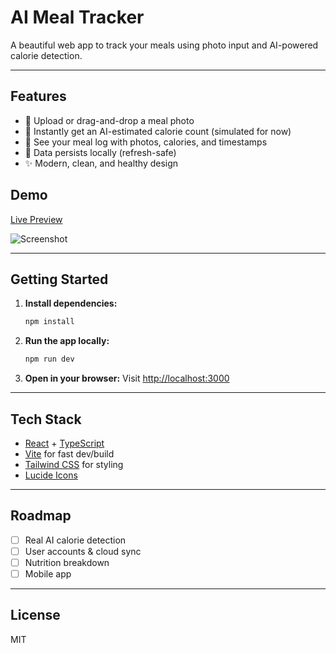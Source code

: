 # AI Meal Tracker

A beautiful web app to track your meals using photo input and AI-powered calorie detection.

---

## Features
- 📸 Upload or drag-and-drop a meal photo
- 🤖 Instantly get an AI-estimated calorie count (simulated for now)
- 🥗 See your meal log with photos, calories, and timestamps
- 💾 Data persists locally (refresh-safe)
- ✨ Modern, clean, and healthy design

## Demo
[Live Preview](https://3000-ib5c1b6zby7gdk4eyajbc-1893687b.blink.new)

![Screenshot](https://storage.googleapis.com/blink-451505.firebasestorage.app/screenshots/3000-ib4n5uj5051c0b285mcmj-1893687b.blink.new-1746251969835.png)

---

## Getting Started

1. **Install dependencies:**
   ```bash
   npm install
   ```
2. **Run the app locally:**
   ```bash
   npm run dev
   ```
3. **Open in your browser:**
   Visit [http://localhost:3000](http://localhost:3000)

---

## Tech Stack
- [React](https://react.dev/) + [TypeScript](https://www.typescriptlang.org/)
- [Vite](https://vitejs.dev/) for fast dev/build
- [Tailwind CSS](https://tailwindcss.com/) for styling
- [Lucide Icons](https://lucide.dev/)

---

## Roadmap
- [ ] Real AI calorie detection
- [ ] User accounts & cloud sync
- [ ] Nutrition breakdown
- [ ] Mobile app

---

## License
MIT
